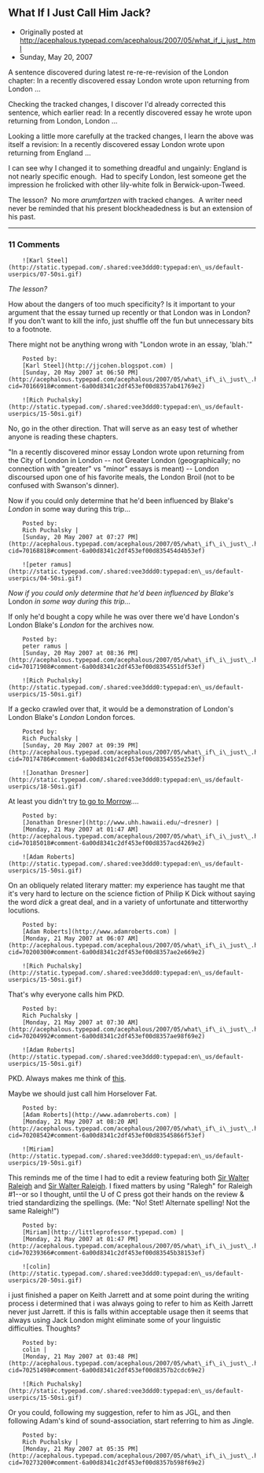 ## What If I Just Call Him Jack?

 * Originally posted at http://acephalous.typepad.com/acephalous/2007/05/what_if_i_just_.html
 * Sunday, May 20, 2007



A sentence discovered during latest re-re-re-revision of the London chapter:
In a recently discovered essay London wrote upon returning from London ...

Checking the tracked changes, I discover I'd already corrected this sentence, which earlier read:
In a recently discovered essay he wrote upon returning from London, London ...

Looking a little more carefully at the tracked changes, I learn the above was itself a revision:
In a recently discovered essay London wrote upon returning from England ...

I can see why I changed it to something dreadful and ungainly: England is not nearly specific enough.  Had to specify London, lest someone get the impression he frolicked with other lily-white folk in Berwick-upon-Tweed.  

The lesson?  No more _arumfartzen_ with tracked changes.  A writer need never be reminded that his present blockheadedness is but an extension of his past.

		

* * *

### 11 Comments 

		

                
[]()

	

		![Karl Steel](http://static.typepad.com/.shared:vee3ddd0:typepad:en\_us/default-userpics/07-50si.gif)
	

	

		

_The lesson?_ 

How about the dangers of too much specificity? Is it important to your argument that the essay turned up recently or that London was in London? If you don't want to kill the info, just shuffle off the fun but unnecessary bits to a footnote.

There might not be anything wrong with "London wrote in an essay, 'blah.'"

	

		Posted by:
		[Karl Steel](http://jjcohen.blogspot.com) |
		[Sunday, 20 May 2007 at 06:50 PM](http://acephalous.typepad.com/acephalous/2007/05/what\_if\_i\_just\_.html?cid=70166918#comment-6a00d8341c2df453ef00d8357ab41769e2)

[]()

	

		![Rich Puchalsky](http://static.typepad.com/.shared:vee3ddd0:typepad:en\_us/default-userpics/15-50si.gif)
	

	

		

No, go in the other direction.  That will serve as an easy test of whether anyone is reading these chapters.

"In a recently discovered minor essay London wrote upon returning from the City of London in London  -- not Greater London (geographically; no connection with "greater" vs "minor" essays is meant) -- London discoursed upon one of his favorite meals, the London Broil (not to be confused with Swanson's dinner).

Now if you could only determine that he'd been influenced by Blake's _London_ in some way during this trip...

	

		Posted by:
		Rich Puchalsky |
		[Sunday, 20 May 2007 at 07:27 PM](http://acephalous.typepad.com/acephalous/2007/05/what\_if\_i\_just\_.html?cid=70168818#comment-6a00d8341c2df453ef00d835454d4b53ef)

[]()

	

		![peter ramus](http://static.typepad.com/.shared:vee3ddd0:typepad:en\_us/default-userpics/04-50si.gif)
	

	

		

_Now if you could only determine that he'd been influenced by Blake's_ London _in some way during this trip..._

If only he'd bought a copy while he was over there we'd have London's London Blake's _London_ for the archives now.

	

		Posted by:
		peter ramus |
		[Sunday, 20 May 2007 at 08:36 PM](http://acephalous.typepad.com/acephalous/2007/05/what\_if\_i\_just\_.html?cid=70171908#comment-6a00d8341c2df453ef00d8354551df53ef)

[]()

	

		![Rich Puchalsky](http://static.typepad.com/.shared:vee3ddd0:typepad:en\_us/default-userpics/15-50si.gif)
	

	

		

If a gecko crawled over that, it would be a demonstration of London's London Blake's _London_ London forces.

	

		Posted by:
		Rich Puchalsky |
		[Sunday, 20 May 2007 at 09:39 PM](http://acephalous.typepad.com/acephalous/2007/05/what\_if\_i\_just\_.html?cid=70174786#comment-6a00d8341c2df453ef00d8354555e253ef)

[]()

	

		![Jonathan Dresner](http://static.typepad.com/.shared:vee3ddd0:typepad:en\_us/default-userpics/18-50si.gif)
	

	

		

At least you didn't try [to go to Morrow](http://stamptags.com/transitsongs.htm#tomorrow)....

	

		Posted by:
		[Jonathan Dresner](http://www.uhh.hawaii.edu/~dresner) |
		[Monday, 21 May 2007 at 01:47 AM](http://acephalous.typepad.com/acephalous/2007/05/what\_if\_i\_just\_.html?cid=70185018#comment-6a00d8341c2df453ef00d8357acd4269e2)

[]()

	

		![Adam Roberts](http://static.typepad.com/.shared:vee3ddd0:typepad:en\_us/default-userpics/15-50si.gif)
	

	

		

On an obliquely related literary matter: my experience has taught me that it's very hard to lecture on the science fiction of Philip K Dick without saying the word _dick_ a great deal, and in a variety of unfortunate and titterworthy locutions.

	

		Posted by:
		[Adam Roberts](http://www.adamroberts.com) |
		[Monday, 21 May 2007 at 06:07 AM](http://acephalous.typepad.com/acephalous/2007/05/what\_if\_i\_just\_.html?cid=70200300#comment-6a00d8341c2df453ef00d8357ae2e669e2)

[]()

	

		![Rich Puchalsky](http://static.typepad.com/.shared:vee3ddd0:typepad:en\_us/default-userpics/15-50si.gif)
	

	

		

That's why everyone calls him PKD.

	

		Posted by:
		Rich Puchalsky |
		[Monday, 21 May 2007 at 07:30 AM](http://acephalous.typepad.com/acephalous/2007/05/what\_if\_i\_just\_.html?cid=70204992#comment-6a00d8341c2df453ef00d8357ae98f69e2)

[]()

	

		![Adam Roberts](http://static.typepad.com/.shared:vee3ddd0:typepad:en\_us/default-userpics/15-50si.gif)
	

	

		

PKD.  Always makes me think of [this](http://en.wikipedia.org/wiki/Picardie).

Maybe we should just call him Horselover Fat.

	

		Posted by:
		[Adam Roberts](http://www.adamroberts.com) |
		[Monday, 21 May 2007 at 08:20 AM](http://acephalous.typepad.com/acephalous/2007/05/what\_if\_i\_just\_.html?cid=70208542#comment-6a00d8341c2df453ef00d83545866f53ef)

[]()

	

		![Miriam](http://static.typepad.com/.shared:vee3ddd0:typepad:en\_us/default-userpics/19-50si.gif)
	

	

		

This reminds me of the time I had to edit a review featuring both [Sir Walter Raleigh](http://www.luminarium.org/renlit/ralegh.htm) and [Sir Walter Raleigh](http://rpo.library.utoronto.ca/poet/369.html).  I fixed matters by using "Ralegh" for Raleigh #1--or so I thought, until the U of C press got their hands on the review & tried standardizing the spellings.  (Me: "No! Stet! Alternate spelling! Not the same Raleigh!")

	

		Posted by:
		[Miriam](http://littleprofessor.typepad.com) |
		[Monday, 21 May 2007 at 01:47 PM](http://acephalous.typepad.com/acephalous/2007/05/what\_if\_i\_just\_.html?cid=70239366#comment-6a00d8341c2df453ef00d83545b38153ef)

[]()

	

		![colin](http://static.typepad.com/.shared:vee3ddd0:typepad:en\_us/default-userpics/20-50si.gif)
	

	

		

i just finished a paper on Keith Jarrett and at some point during the writing process i determined that i was always going to refer to him as Keith Jarrett never just Jarrett. if this is falls within acceptable usage then it seems that always using Jack London might eliminate some of your linguistic difficulties. Thoughts?

	

		Posted by:
		colin |
		[Monday, 21 May 2007 at 03:48 PM](http://acephalous.typepad.com/acephalous/2007/05/what\_if\_i\_just\_.html?cid=70251498#comment-6a00d8341c2df453ef00d8357b2cdc69e2)

[]()

	

		![Rich Puchalsky](http://static.typepad.com/.shared:vee3ddd0:typepad:en\_us/default-userpics/15-50si.gif)
	

	

		

Or you could, following my suggestion, refer to him as JGL, and then following Adam's kind of sound-association, start referring to him as Jingle.

	

		Posted by:
		Rich Puchalsky |
		[Monday, 21 May 2007 at 05:35 PM](http://acephalous.typepad.com/acephalous/2007/05/what\_if\_i\_just\_.html?cid=70273200#comment-6a00d8341c2df453ef00d8357b598f69e2)

		

        